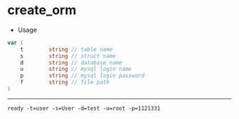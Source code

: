 # create_orm
* Usage
```go
var (
    t        string // table name
    s        string // struct name
    d        string // database name
    u        string // mysql login name
    p        string // mysql login password
    f        string // file path
)

```
---
`ready -t=user -s=User -d=test -u=root -p=1121331`
